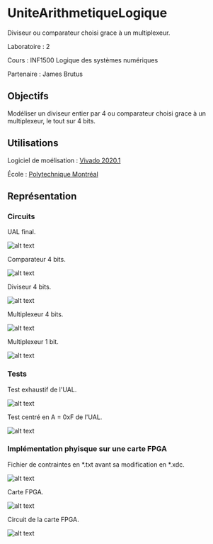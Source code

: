 # UniteArithmetiqueLogique

Diviseur ou comparateur choisi grace à un multiplexeur.

Laboratoire : 2

Cours : INF1500 Logique des systèmes numériques

Partenaire : James Brutus


## Objectifs

Modéliser un diviseur entier par 4 ou comparateur choisi grace à un multiplexeur, le tout sur 4 bits.

## Utilisations
Logiciel de moélisation : [Vivado 2020.1](https://www.xilinx.com/support/download.html)

École : [Polytechnique Montréal](https://www.polymtl.ca)


## Représentation

### Circuits

UAL final.

![alt text](https://github.com/TritzA/UAL/blob/main/UAL.PNG)

Comparateur 4 bits.

![alt text](https://github.com/TritzA/UAL/blob/main/CMP_4B.PNG)

Diviseur 4 bits.

![alt text](https://github.com/TritzA/UAL/blob/main/DIV_4B.PNG)

Multiplexeur 4 bits.

![alt text](https://github.com/TritzA/UAL/blob/main/MUX_2_1_4B.PNG)

Multiplexeur 1 bit.

![alt text](https://github.com/TritzA/UAL/blob/main/MUX_2_1_1B.PNG)

### Tests

Test exhaustif de l'UAL.

![alt text](https://github.com/TritzA/UAL/blob/main/exhaustif.PNG)

Test centré en A = 0xF de l'UAL.

![alt text](https://github.com/TritzA/UAL/blob/main/a_vaut_f.PNG)

### Implémentation phyisque sur une carte FPGA

Fichier de contraintes en *.txt avant sa modification en *.xdc.

![alt text](https://github.com/TritzA/UniteArithmetiqueLogique/blob/main/contraintes.PNG)

Carte FPGA.

![alt text](https://github.com/TritzA/UniteArithmetiqueLogique/blob/main/Nexys4.jpg)

Circuit de la carte FPGA.

![alt text](https://github.com/TritzA/UniteArithmetiqueLogique/blob/main/Mapping_Nexys4.png)
